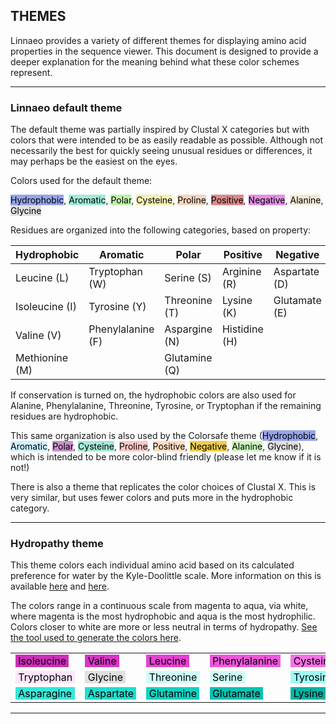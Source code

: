 ## THEMES

Linnaeo provides a variety of different themes for displaying amino acid properties in the sequence viewer. 
This document is designed to provide a deeper explanation for the meaning behind what these color schemes represent.

---
### Linnaeo default theme

The default theme was partially inspired by Clustal X categories but with colors that were intended to be as easily readable as possible. Although not necessarily the best for quickly seeing unusual residues or differences, it may perhaps be the easiest on the eyes. 

Colors used for the default theme: 

<span style="background-color: #97A4E8; color: #000000">Hydrophobic</span>, 
<span style="background-color: #A0EDD8; color: #000000">Aromatic</span>, 
<span style="background-color: #BEF1AC; color: #000000">Polar</span>, 
<span style="background-color: #F2F0B5; color: #000000">Cysteine</span>, 
<span style="background-color: #F4D5BE; color: #000000">Proline</span>, 
<span style="background-color: #DB8A8B; color: #000000">Positive</span>, 
<span style="background-color: #E190E2; color: #000000">Negative</span>, 
<span style="background-color: #F1EBD5; color: #000000">Alanine</span>, 
<span style="background-color: #E0E0E0; color: #000000">Glycine</span>

Residues are organized into the following categories, based on property: 

|Hydrophobic|Aromatic|Polar|Positive|Negative|Misc|
|---|---|---|---|---|---|
|Leucine (L)|Tryptophan (W)|Serine (S)|Arginine (R)|Aspartate (D)|Cysteine (C)|
|Isoleucine (I)|Tyrosine (Y)|Threonine (T)|Lysine (K)|Glutamate (E)|Proline (P)
|Valine (V)|Phenylalanine (F)| Aspargine (N)|Histidine (H)||Alanine (A)|
|Methionine (M)||Glutamine (Q)|||Glycine (G)|

If conservation is turned on, the hydrophobic colors are also used for Alanine, Phenylalanine, Threonine, Tyrosine, or Tryptophan if the remaining residues are hydrophobic. 

This same organization is also used by the Colorsafe theme (<span style=" background-color: #97A4E8; color: #000000">Hydrophobic</span>, 
<span style=" background-color: #D1EFFF; color: #000000">Aromatic</span>, 
<span style=" background-color: #C892C9; color: #000000">Polar</span>, 
<span style=" background-color: #A6E8D6; color: #000000">Cysteine</span>, 
<span style=" background-color: #FEC8C8; color: #000000">Proline</span>, 
<span style=" background-color: #FFDCC2; color: #000000">Positive</span>, 
<span style=" background-color: #F0CD4C; color: #000000">Negative</span>, 
<span style=" background-color: #CCF4BE; color: #000000">Alanine</span>, 
<span style=" background-color: #E0E0E0; color: #000000">Glycine</span>), which is intended to be more color-blind friendly (please let me know if it is not!)

There is also a theme that replicates the color choices of Clustal X. This is very similar, but uses fewer colors and puts more in the hydrophobic category. 

---

### Hydropathy theme

This theme colors each individual amino acid based on its calculated preference for water by the Kyle-Doolittle scale. 
More information on this is available [here](http://resources.qiagenbioinformatics.com/manuals/clcgenomicsworkbench/650/Hydrophobicity_scales.html#:~:text=The%20Kyte%2DDoolittle%20scale%20is,on%20the%20window%20size%20used.) 
and [here](http://www.imgt.org/IMGTeducation/Aide-memoire/_UK/aminoacids/IMGTclasses.html).

The colors range in a continuous scale from magenta to aqua, via white, where magenta is the most hydrophobic and aqua is the most hydrophilic. Colors closer to white are more or less neutral in terms of hydropathy. 
[See the tool used to generate the colors here](https://bit.ly/2V8VF11).

||||||||
|---|---|---|---|---|---|---|
|<span style=" background-color: #cc2fba; color: #000000">&nbsp;Isoleucine&nbsp;</span>|<span style=" background-color: #d736c5; color: #000000">&nbsp;Valine&nbsp;</span>|<span style=" background-color: #e342d1; color: #000000">&nbsp;Leucine&nbsp;</span>|<span style=" background-color: #ee56dc; color: #000000">&nbsp;Phenylalanine&nbsp;</span>|<span style=" background-color: #f571e6; color: #000000">&nbsp;Cysteine&nbsp;</span>|<span style=" background-color: #fa98ef; color: #000000">&nbsp;Methionine&nbsp;</span>|<span style=" background-color: #fdc9f7; color: #000000">&nbsp;Alanine&nbsp;</span>|
|<span style=" background-color: #fee4fb; color: #000000">&nbsp;Tryptophan&nbsp;</span>|<span style=" background-color: #E0E0E0; color: #000000">&nbsp;Glycine&nbsp;</span>|<span style=" background-color: #cefdf9; color: #000000">&nbsp;Threonine&nbsp;</span>|<span style=" background-color: #cefdf9; color: #000000">&nbsp;Serine&nbsp;</span>|<span style=" background-color: #9efaf3; color: #000000">&nbsp;Tyrosine&nbsp;</span>|<span style=" background-color: #73f6eb; color: #000000">&nbsp;Proline&nbsp;</span>|<span style=" background-color: #50f0e3; color: #000000">&nbsp;Histidine&nbsp;</span>|||
|<span style=" background-color: #35e8d9; color: #000000">&nbsp;Asparagine&nbsp;</span>|<span style=" background-color: #21dece; color: #000000">&nbsp;Aspartate&nbsp;</span>|<span style=" background-color: #12d1c1; color: #000000">&nbsp;Glutamine&nbsp;</span>|<span style=" background-color: #09c2b3; color: #000000">&nbsp;Glutamate&nbsp;</span>|<span style=" background-color: #03b4a5; color: #000000">&nbsp;Lysine&nbsp;</span>|<span style=" background-color: #00a693; color: #000000">&nbsp;Arginine&nbsp;</span>|

---

